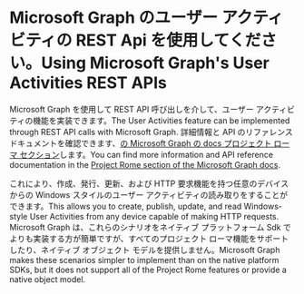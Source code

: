 # <a name="using-microsoft-graphs-user-activities-rest-apis"></a><span data-ttu-id="30f00-101">Microsoft Graph のユーザー アクティビティの REST Api を使用してください。</span><span class="sxs-lookup"><span data-stu-id="30f00-101">Using Microsoft Graph's User Activities REST APIs</span></span>

<span data-ttu-id="30f00-102">Microsoft Graph を使用して REST API 呼び出しを介して、ユーザー アクティビティの機能を実装できます。</span><span class="sxs-lookup"><span data-stu-id="30f00-102">The User Activities feature can be implemented through REST API calls with Microsoft Graph.</span></span> <span data-ttu-id="30f00-103">詳細情報と API のリファレンス ドキュメントを確認できます、[の Microsoft Graph の docs プロジェクト ローマ セクション](https://developer.microsoft.com/graph/docs/api-reference/beta/resources/project_rome_overview#activities)します。</span><span class="sxs-lookup"><span data-stu-id="30f00-103">You can find more information and API reference documentation in the [Project Rome section of the Microsoft Graph docs](https://developer.microsoft.com/graph/docs/api-reference/beta/resources/project_rome_overview#activities).</span></span>

<span data-ttu-id="30f00-104">これにより、作成、発行、更新、および HTTP 要求機能を持つ任意のデバイスからの Windows スタイルのユーザー アクティビティの読み取りをすることができます。</span><span class="sxs-lookup"><span data-stu-id="30f00-104">This allows you to create, publish, update, and read Windows-style User Activities from any device capable of making HTTP requests.</span></span> <span data-ttu-id="30f00-105">Microsoft Graph は、これらのシナリオをネイティブ プラットフォーム Sdk でよりも実装する方が簡単ですが、すべてのプロジェクト ローマ機能をサポートしたり、ネイティブ オブジェクト モデルを提供しません。</span><span class="sxs-lookup"><span data-stu-id="30f00-105">Microsoft Graph makes these scenarios simpler to implement than on the native platform SDKs, but it does not support all of the Project Rome features or provide a native object model.</span></span>